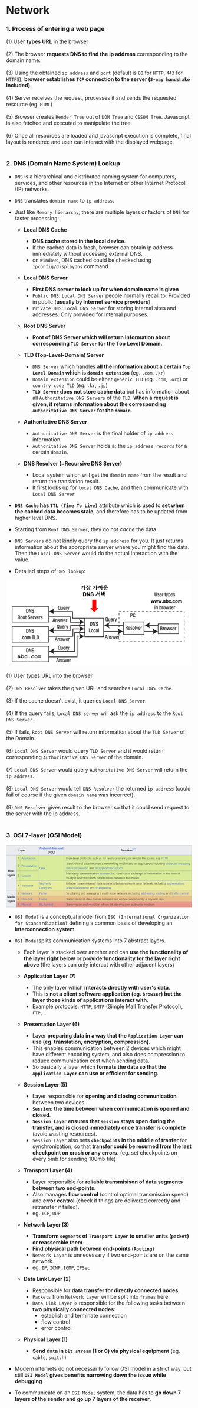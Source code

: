 # Network

### 1. Process of entering a web page
(1) User **types URL** in the browser<br><br>
(2) The browser **requests DNS to find the ip address** corresponding to the domain name.<br><br>
(3) Using the obtained `ip address` and `port` (default is `80` for `HTTP`, `443` for `HTTPS`), **browser establishes `TCP` connection to the server (`3-way handshake` included).**<br><br>
(4) Server receives the request, processes it and sends the requested resource (eg. `HTML`)<br><br>
(5) Browser creates `Render Tree` out of `DOM Tree` and `CSSOM Tree`. Javascript is also fetched and executed to manipulate the tree.<br><br>
(6) Once all resources are loaded and javascript execution is complete, final layout is rendered and user can interact with the displayed webpage.<br><br>


### 2. DNS (Domain Name System) Lookup
- `DNS` is a hierarchical and distributed naming system for computers, services, and other resources in the Internet or other Internet Protocol (IP) networks.
- `DNS` translates `domain name` to `ip address`.
- Just like `Memory hierarchy`, there are multiple layers or factors of `DNS` for faster processing:
    - **Local DNS Cache**
        - **DNS cache stored in the local device**.
        - If the cached data is fresh, browser can obtain ip address immediately without accessing external DNS.
        - on `Windows`, DNS cached could be checked using `ipconfig/displaydns` command.

    - **Local DNS Server**
        - **First DNS server to look up for when domain name is given**
        - `Public DNS`: `Local DNS Server` people normally recall to. Provided in public (**usually by Internet service providers**)
        - `Private DNS`: `Local DNS Server` for storing internal sites and addresses. Only provided for internal purposes.
    
    - **Root DNS Server**
        - **Root of DNS Server which will return information about corresponding `TLD Server` for the Top Level Domain.**


    - **TLD (Top-Level-Domain) Server**
        - `DNS Server` which handles **all the information about a certain `Top Level Domain` which is `domain extension`** (eg. `.com`, `.kr`)
        - `Domain extension` could be either `generic TLD` (eg. `.com`, `.org`) or `country code TLD` (eg. `.kr`, `.jp`)
        - **`TLD Server` does not store cache data** but has information about all `Authoritative DNS Servers` of the `TLD`. **When a request is given, it returns information about the corresponding `Authoritative DNS Server` for the `domain`**.

    - **Authoritative DNS Server**
        - `Authoritative DNS Server` is the final holder of `ip address` information.
        - `Authoritative DNS Server` holds a; the `ip address records` for a certain `domain`.

    - **DNS Resolver (=Recursive DNS Server)**
        - Local system which will get the `domain name` from the result and return the translation result.
        - It first looks up for `local DNS Cache`, and then communicate with `Local DNS Server`


- **`DNS Cache` has `TTL (Time To Live)`** attribute which is used to **set when the cached data becomes stale**, and therefore has to be updated from higher level DNS.
- Starting from `Root DNS Server`, they do not *cache* the data.
- `DNS Servers` do not kindly query the `ip address` for you. It just returns information about the appropriate server where you might find the data. Then the `Local DNS Server` would do the actual interaction with the value.
- Detailed steps of `DNS lookup`:

![DNS Lookup steps](image.png)

(1) User types URL into the browser<br><br>
(2) `DNS Resolver` takes the given URL and searches `Local DNS Cache`.<br><br>
(3) If the cache doesn't exist, it queries `Local DNS Server`.<br><br>
(4) If the query fails, `Local DNS server` will ask the `ip address` to the `Root DNS Server`.<br><br>
(5) If fails, `Root DNS Server` will return information about the `TLD Server` of the Domain.<br><br>
(6) `Local DNS Server` would query `TLD Server` and it would return corresponding `Authoritative DNS Server` of the domain.<br><br>
(7) `Local DNS Server` would query `Authoritative DNS Server` will return the `ip address`.<br><br>
(8) `Local DNS Server` would tell `DNS Resolver` the returned `ip address` (could fail of course if the given `domain name` was incorrect).<br><br>
(9) `DNS Resolver` gives result to the browser so that it could send request to the server with the ip address.<br><br>


### 3. OSI 7-layer (OSI Model)

![OSI Model](image-1.png)

- `OSI Model` is a conceptual model from `ISO (International Organization for Standardization)` defining a common basis of developing an **interconnection system**.
- `OSI Model`splits communication systems into 7 abstract layers.
    - Each layer is stacked over another and can **use the functionality of the layer right below** or **provide functionality for the layer right above** (the layers can only interact with other adjacent layers)

    - **Application Layer (7)**
        - The only layer which **interacts directly with user's data**.
        - This is **not a client software application (eg. `browser`) but the layer those kinds of applications interact with**.
        - Example protocols: `HTTP`, `SMTP` (Simple Mail Transfer Protocol), `FTP`, ..
    
    - **Presentation Layer (6)**
        - Layer **preparing data in a way that the `Application Layer` can use (eg. translation, encryption, compression)**.
        - This enables communication between 2 devices which might have different encoding system, and also does compression to reduce communication cost when sending data.
        - So basically a layer which **formats the data so that the `Application Layer` can use or efficient for sending**.

    - **Session Layer (5)**
        - Layer responsible for **opening and closing communication** between two devices.
        - **`Session`: the time between when communication is opened and closed**.
        - **`Session Layer` ensures that `session` stays open during the transfer, and is closed immediately once transfer is complete** (avoid wasting resources).
        - `Session Layer` also sets **`checkpoints` in the middle of tranfer** for synchronization, so that **transfer could be resumed from the last checkpoint on crash or any errors**. (eg. set checkpoints on every 5mb for sending 100mb file)
    
    - **Transport Layer (4)**
        - Layer responsible for **reliable transmisison of data segments between two end-points**.
        - Also manages **flow control** (control optimal transmission speed) and **error control** (check if things are delivered correctly and retransfer if failed).
        - eg. `TCP`, `UDP`

    - **Network Layer (3)**
        - **Transform `segments` of `Transport Layer` to smaller units (`packet`) or reassemble them**.
        - **Find physical path between end-points (`Routing`)**
        - `Network Layer` is unnecessary if two end-points are on the same network.
        - eg. `IP`, `ICMP`, `IGMP`, `IPSec`
    
    - **Data Link Layer (2)**
        - Responsible for **data transfer for directly connected nodes**.
        - `Packets` from `Network Layer` will be split into `frames` here.
        - `Data Link Layer` is responsible for the following tasks between **two physically connected nodes**:
            - establish and terminate connection
            - flow control
            - error control

    - **Physical Layer (1)**
        - **Send data in `bit stream` (1 or 0) via physical equipment** (eg. `cable`, `switch`)

- Modern internets do not necessarily follow OSI model in a strict way, but still **`OSI Model` gives benefits narrowing down the issue while debugging**.
- To communicate on an `OSI Model` system, the data has to **go down 7 layers of the sender and go up 7 layers of the receiver**.